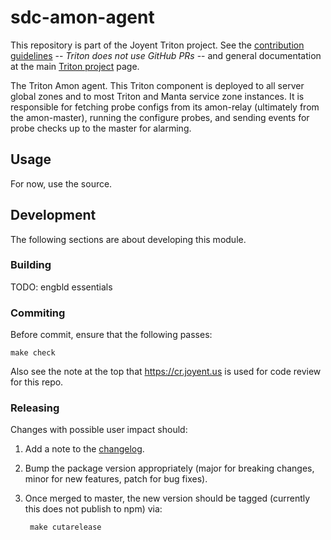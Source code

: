 # sdc-amon-agent

This repository is part of the Joyent Triton project. See the [contribution
guidelines](https://github.com/joyent/triton/blob/master/CONTRIBUTING.md) --
*Triton does not use GitHub PRs* -- and general documentation at the main
[Triton project](https://github.com/joyent/triton) page.

The Triton Amon agent. This Triton component is deployed to all server
global zones and to most Triton and Manta service zone instances. It is
responsible for fetching probe configs from its amon-relay (ultimately
from the amon-master), running the configure probes, and sending events
for probe checks up to the master for alarming.


## Usage

For now, use the source.


## Development

The following sections are about developing this module.

### Building

TODO: engbld essentials

### Commiting

Before commit, ensure that the following passes:

    make check

Also see the note at the top that https://cr.joyent.us is used for code review
for this repo.

### Releasing

Changes with possible user impact should:

1. Add a note to the [changelog](./CHANGES.md).
2. Bump the package version appropriately (major for breaking changes, minor
   for new features, patch for bug fixes).
3. Once merged to master, the new version should be tagged (currently this
   does not publish to npm) via:

        make cutarelease
